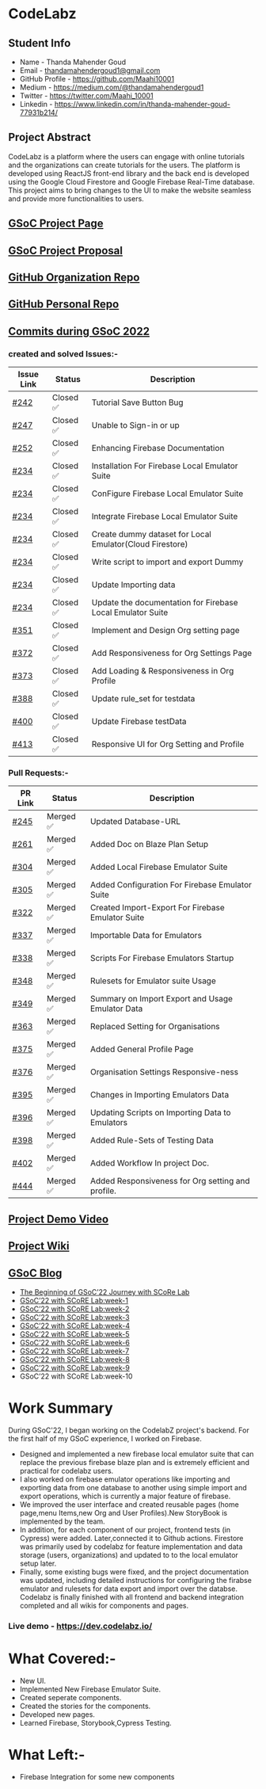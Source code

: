 # CodeLabz

## Student Info

- Name - Thanda Mahender Goud
- Email - thandamahendergoud1@gmail.com
- GitHub Profile - https://github.com/Maahi10001
- Medium - https://medium.com/@thandamahendergoud1
- Twitter - https://twitter.com/Maahi_10001
- Linkedin - https://www.linkedin.com/in/thanda-mahender-goud-77931b214/
## Project Abstract

CodeLabz is a platform where the users can engage with online tutorials and the organizations can create tutorials for the users. The platform is developed using ReactJS front-end library and the back end is developed using the Google Cloud Firestore and Google Firebase Real-Time database. This project aims to bring changes to the UI to make the website seamless and provide more functionalities to users.

## [GSoC Project Page](https://summerofcode.withgoogle.com/programs/2022/projects/zwGmPCW4)

## [GSoC Project Proposal](https://drive.google.com/file/d/1rZIGdOAUsiqNNvIuBbtArY7OYG5-Xrfw/view?usp=sharing)

## [GitHub Organization Repo](https://github.com/scorelab/Codelabz)

## [GitHub Personal Repo](https://github.com/Maahi10001/Codelabz)

## [Commits during GSoC 2022](https://github.com/scorelab/Codelabz/commits?author=maahi10001)

### created and solved Issues:-

| Issue Link   | Status         | Description |
|--------------|----------------|-------------|
| [#242](https://github.com/scorelab/Codelabz/issues/242)| Closed ✅ | Tutorial Save Button Bug
| [#247](https://github.com/scorelab/Codelabz/issues/247)| Closed ✅ | Unable to Sign-in or up
| [#252](https://github.com/scorelab/Codelabz/issues/252)| Closed ✅ | Enhancing Firebase Documentation
| [#234](https://github.com/scorelab/Codelabz/issues/234)| Closed ✅ | Installation For Firebase Local Emulator Suite
| [#234](https://github.com/scorelab/Codelabz/issues/234)| Closed ✅ | ConFigure Firebase Local Emulator Suite 
| [#234](https://github.com/scorelab/Codelabz/issues/234)| Closed ✅ | Integrate Firebase Local Emulator Suite
| [#234](https://github.com/scorelab/Codelabz/issues/234)| Closed ✅ | Create dummy dataset for Local Emulator(Cloud Firestore)
| [#234](https://github.com/scorelab/Codelabz/issues/234)| Closed ✅ | Write script to import and export Dummy
| [#234](https://github.com/scorelab/Codelabz/issues/234)| Closed ✅ | Update Importing data
| [#234](https://github.com/scorelab/Codelabz/issues/234)| Closed ✅ |  Update the documentation for Firebase Local Emulator Suite 
| [#351](https://github.com/scorelab/Codelabz/issues/351)| Closed ✅ | Implement and Design Org setting page
| [#372](https://github.com/scorelab/Codelabz/issues/372)| Closed ✅ | Add Responsiveness for Org Settings Page
| [#373](https://github.com/scorelab/Codelabz/issues/373)| Closed ✅ | Add Loading & Responsiveness in Org Profile
| [#388](https://github.com/scorelab/Codelabz/issues/388)| Closed ✅ | Update rule_set for testdata
| [#400](https://github.com/scorelab/Codelabz/issues/400)| Closed ✅ | Update Firebase testData
| [#413](https://github.com/scorelab/Codelabz/issues/413)| Closed ✅ | Responsive UI for Org Setting and Profile

### Pull Requests:-

| PR Link   | Status         |  Description |
|-----------|----------------|--------------|
| [#245](https://github.com/scorelab/Codelabz/pull/245) | Merged ✅ | Updated Database-URL 
| [#261](https://github.com/scorelab/Codelabz/pull/261) | Merged ✅ | Added Doc on Blaze Plan Setup
| [#304](https://github.com/scorelab/Codelabz/pull/304) | Merged ✅ | Added Local Firebase Emulator Suite
| [#305](https://github.com/scorelab/Codelabz/pull/305) | Merged ✅ | Added Configuration For Firebase Emulator Suite
| [#322](https://github.com/scorelab/Codelabz/pull/322) | Merged ✅ | Created Import-Export For Firebase Emulator Suite
| [#337](https://github.com/scorelab/Codelabz/pull/337) | Merged ✅ | Importable Data for Emulators
| [#338](https://github.com/scorelab/Codelabz/pull/338) | Merged ✅ | Scripts For Firebase Emulators Startup 
| [#348](https://github.com/scorelab/Codelabz/pull/348) | Merged ✅ | Rulesets for Emulator suite Usage
| [#349](https://github.com/scorelab/Codelabz/pull/349) | Merged ✅ | Summary on Import Export and Usage Emulator Data
| [#363](https://github.com/scorelab/Codelabz/pull/363) | Merged ✅ | Replaced Setting for Organisations
| [#375](https://github.com/scorelab/Codelabz/pull/375) | Merged ✅ | Added General Profile Page
| [#376](https://github.com/scorelab/Codelabz/pull/376) | Merged ✅ | Organisation Settings Responsive-ness
| [#395](https://github.com/scorelab/Codelabz/pull/395) | Merged ✅ | Changes in Importing Emulators Data
| [#396](https://github.com/scorelab/Codelabz/pull/396) | Merged ✅ | Updating Scripts on Importing Data to Emulators
| [#398](https://github.com/scorelab/Codelabz/pull/398) | Merged ✅ | Added Rule-Sets of Testing Data
| [#402](https://github.com/scorelab/Codelabz/pull/402) | Merged ✅ | Added Workflow In project Doc.
| [#444](https://github.com/scorelab/Codelabz/pull/444) | Merged ✅ | Added Responsiveness for Org setting and profile.


## [Project Demo Video](https://www.youtube.com/watch?v=ro7bVbgWIm4)

## [Project Wiki](https://github.com/scorelab/Codelabz/wiki)

## [GSoC Blog](https://medium.com/me/stories/public)

- [The Beginning of GSoC’22 Journey with SCoRe Lab](https://medium.com/scorelab/the-beginning-of-gsoc22-journey-with-score-lab-655cc2b08dd1)
- [GSoC’22 with SCoRE Lab:week-1](https://medium.com/scorelab/gsoc22-with-score-lab-week-1-4106aecd4e06)
- [GSoC’22 with SCoRE Lab:week-2](https://medium.com/scorelab/gsoc22-with-score-lab-week-2-42c0d692e0d4)
- [GSoC’22 with SCoRE Lab:week-3](https://medium.com/scorelab/gsoc22-with-score-lab-week-3-ac3ef8b6c409)
- [GSoC’22 with SCoRE Lab:week-4](https://medium.com/scorelab/gsoc22-with-score-lab-week-4-bc3181b02971)
- [GSoC’22 with SCoRE Lab:week-5](https://medium.com/scorelab/gsoc22-with-score-lab-week-5-4551aacd571a)
- [GSoC’22 with SCoRE Lab:week-6](https://medium.com/scorelab/gsoc22-with-score-lab-week-6-9621b04f194f)
- [GSoC’22 with SCoRE Lab:week-7](https://medium.com/scorelab/gsoc22-with-score-lab-week-7-64082d6a5864)
- [GSoC’22 with SCoRE Lab:week-8](https://medium.com/scorelab/gsoc22-with-score-lab-week-8-935fcea5b886)
- [GSoC’22 with SCoRE Lab:week-9](https://medium.com/scorelab/gsoc22-with-score-lab-week-9-f68d6f22a0d0)
- GSoC’22 with SCoRE Lab:week-10


# Work Summary

During GSoC'22, I began working on the CodelabZ project's backend. For the first half of my GSoC experience, I worked on Firebase.
- Designed and implemented a new firebase local emulator suite that can replace the previous firebase blaze plan and is extremely efficient and practical for codelabz users.
- I also worked on firebase emulator operations like importing and exporting data from one database to another using simple import and export operations, which is currently a major feature of firebase.
- We improved the user interface and created reusable pages (home page,menu Items,new Org and User Profiles).New StoryBook is implemented by the team.
- In addition, for each component of our project, frontend tests (in Cypress) were added. Later,connected it to Github actions. Firestore was primarily used by codelabz for feature implementation and data storage (users, organizations) and updated to to the local emulator setup later.
- Finally, some existing bugs were fixed, and the project documentation was updated, including detailed instructions for configuring the firabse emulator and rulesets for data export and import over the databse. Codelabz is finally finished with all frontend and backend integration completed and all wikis for components and pages.
### Live demo - https://dev.codelabz.io/

# What Covered:-
- New UI.
- Implemented New Firebase Emulator Suite.
- Created seperate components.
- Created the stories for the components.
- Developed new pages.
- Learned Firebase, Storybook,Cypress Testing.

# What Left:-
- Firebase Integration for some new components
